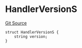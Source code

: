 # HandlerVersionS
[Git Source](https://github.com/thrackle-io/tron/blob/3811b4273256819e871165284a320ac92fbb3641/src/client/token/handler/diamond/RuleStorage.sol)


```solidity
struct HandlerVersionS {
    string version;
}
```

